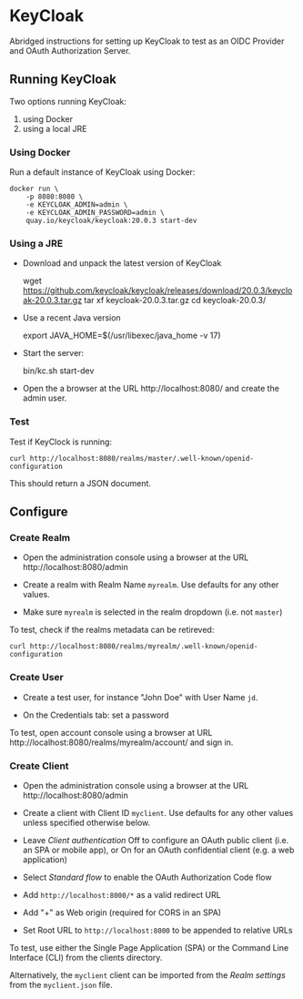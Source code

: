 # KeyCloak

Abridged instructions for setting up KeyCloak to test as an OIDC Provider and OAuth Authorization Server.

## Running KeyCloak

Two options running KeyCloak:

1. using Docker
2. using a local JRE

### Using Docker

Run a default instance of KeyCloak using Docker:

	docker run \
	    -p 8080:8080 \
	    -e KEYCLOAK_ADMIN=admin \
	    -e KEYCLOAK_ADMIN_PASSWORD=admin \
	    quay.io/keycloak/keycloak:20.0.3 start-dev


### Using a JRE

- Download and unpack the latest version of KeyCloak

	wget https://github.com/keycloak/keycloak/releases/download/20.0.3/keycloak-20.0.3.tar.gz
	tar xf keycloak-20.0.3.tar.gz
	cd keycloak-20.0.3/

- Use a recent Java version

	export JAVA_HOME=$(/usr/libexec/java_home -v 17)

- Start the server:

	bin/kc.sh start-dev

- Open the a browser at the URL http://localhost:8080/ and create the admin user.

### Test

Test if KeyClock is running:

	curl http://localhost:8080/realms/master/.well-known/openid-configuration

This should return a JSON document.

## Configure

### Create Realm

- Open the administration console using a browser at the URL http://localhost:8080/admin

- Create a realm with Realm Name `myrealm`. Use defaults for any other values.

- Make sure `myrealm` is selected in the realm dropdown (i.e. not `master`)

To test, check if the realms metadata can be retireved:

	curl http://localhost:8080/realms/myrealm/.well-known/openid-configuration

### Create User

- Create a test user, for instance "John Doe" with User Name `jd`.

- On the Credentials tab: set a password

To test, open account console using a browser at URL http://localhost:8080/realms/myrealm/account/ and sign in.

### Create Client

- Open the administration console using a browser at the URL http://localhost:8080/admin

- Create a client with Client ID `myclient`. Use defaults for any other values unless specified otherwise below.

- Leave _Client authentication_ Off to configure an OAuth public client (i.e. an SPA or mobile app), or On for an OAuth confidential client (e.g. a web application)

- Select _Standard flow_ to enable the OAuth Authorization Code flow

- Add `http://localhost:8000/*` as a valid redirect URL

- Add "+" as Web origin (required for CORS in an SPA)

- Set Root URL to `http://localhost:8000` to be appended to relative URLs

To test, use either the Single Page Application (SPA) or the Command Line Interface (CLI) from the clients directory.

Alternatively, the `myclient` client can be imported from the _Realm settings_ from the `myclient.json` file.
